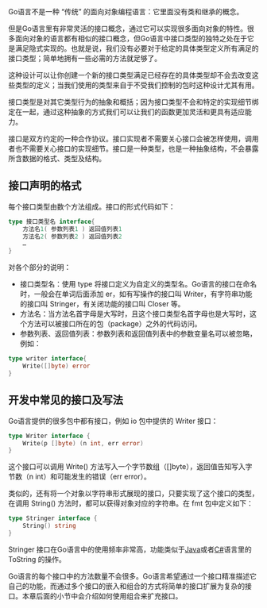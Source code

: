 Go语言不是一种 “传统” 的面向对象编程语言：它里面没有类和继承的概念。

但是Go语言里有非常灵活的接口概念，通过它可以实现很多面向对象的特性。很多面向对象的语言都有相似的接口概念，但Go语言中接口类型的独特之处在于它是满足隐式实现的。也就是说，我们没有必要对于给定的具体类型定义所有满足的接口类型；简单地拥有一些必需的方法就足够了。

这种设计可以让你创建一个新的接口类型满足已经存在的具体类型却不会去改变这些类型的定义；当我们使用的类型来自于不受我们控制的包时这种设计尤其有用。

接口类型是对其它类型行为的抽象和概括；因为接口类型不会和特定的实现细节绑定在一起，通过这种抽象的方式我们可以让我们的函数更加灵活和更具有适应能力。

接口是双方约定的一种合作协议。接口实现者不需要关心接口会被怎样使用，调用者也不需要关心接口的实现细节。接口是一种类型，也是一种抽象结构，不会暴露所含数据的格式、类型及结构。

## 接口声明的格式

每个接口类型由数个方法组成。接口的形式代码如下：

```go
type 接口类型名 interface{
    方法名1( 参数列表1 ) 返回值列表1
    方法名2( 参数列表2 ) 返回值列表2
    …
}
```

对各个部分的说明：

- 接口类型名：使用 type 将接口定义为自定义的类型名。Go语言的接口在命名时，一般会在单词后面添加 er，如有写操作的接口叫 Writer，有字符串功能的接口叫 Stringer，有关闭功能的接口叫 Closer 等。
- 方法名：当方法名首字母是大写时，且这个接口类型名首字母也是大写时，这个方法可以被接口所在的包（package）之外的代码访问。
- 参数列表、返回值列表：参数列表和返回值列表中的参数变量名可以被忽略，例如：

```go
type writer interface{
    Write([]byte) error
}
```

## 开发中常见的接口及写法

Go语言提供的很多包中都有接口，例如 io 包中提供的 Writer 接口：

```go
type Writer interface {
    Write(p []byte) (n int, err error)
}
```

这个接口可以调用 Write() 方法写入一个字节数组（[]byte），返回值告知写入字节数（n int）和可能发生的错误（err error）。

类似的，还有将一个对象以字符串形式展现的接口，只要实现了这个接口的类型，在调用 String() 方法时，都可以获得对象对应的字符串。在 fmt 包中定义如下：

```go
type Stringer interface {
    String() string
}
```

Stringer 接口在Go语言中的使用频率非常高，功能类似于[Java](http://c.biancheng.net/java/)或者[C#](http://c.biancheng.net/csharp/)语言里的 ToString 的操作。

Go语言的每个接口中的方法数量不会很多。Go语言希望通过一个接口精准描述它自己的功能，而通过多个接口的嵌入和组合的方式将简单的接口扩展为复杂的接口。本章后面的小节中会介绍如何使用组合来扩充接口。